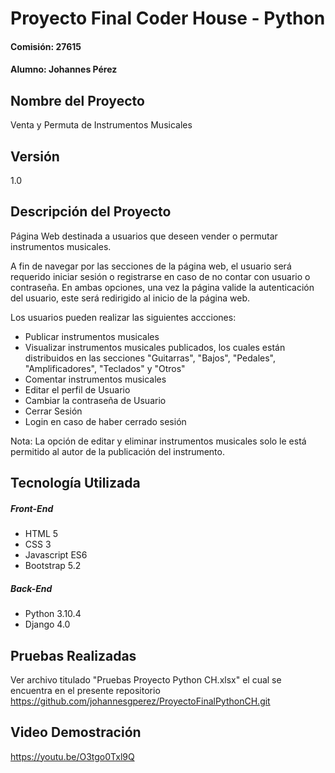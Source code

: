 # Proyecto Final Coder House - Python
#### Comisión: 27615
#### Alumno: Johannes Pérez

## Nombre del Proyecto
Venta y Permuta de Instrumentos Musicales

## Versión
1.0

## Descripción del Proyecto
Página Web destinada a usuarios que deseen vender o permutar instrumentos musicales.

A fin de navegar por las secciones de la página web, el usuario será requerido iniciar sesión o registrarse en caso de no contar con usuario o contraseña. En ambas opciones, una vez la página valide la autenticación del usuario, este será redirigido al inicio de la página web.

Los usuarios pueden realizar las siguientes accciones:
- Publicar instrumentos musicales
- Visualizar instrumentos musicales publicados, los cuales están distribuidos en las secciones "Guitarras", "Bajos", "Pedales", "Amplificadores", "Teclados" y "Otros"
- Comentar instrumentos musicales
- Editar el perfil de Usuario
- Cambiar la contraseña de Usuario
- Cerrar Sesión
- Login en caso de haber cerrado sesión

Nota: La opción de editar y eliminar instrumentos musicales solo le está permitido al autor de la publicación del instrumento.

## Tecnología Utilizada

##### Front-End
- HTML 5
- CSS 3
- Javascript ES6
- Bootstrap 5.2

##### Back-End
- Python 3.10.4
- Django 4.0

## Pruebas Realizadas

Ver archivo titulado "Pruebas Proyecto Python CH.xlsx" el cual se encuentra en el presente repositorio https://github.com/johannesgperez/ProyectoFinalPythonCH.git

## Video Demostración

https://youtu.be/O3tgo0Txl9Q










